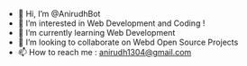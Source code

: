 - 👋 Hi, I’m @AnirudhBot
- 👀 I’m interested in Web Development and Coding !
- 🌱 I’m currently learning Web Development
- 💞️ I’m looking to collaborate on Webd Open Source Projects
- 📫 How to reach me : anirudh1304@gmail.com

<!---
AnirudhBot/AnirudhBot is a ✨ special ✨ repository because its `README.md` (this file) appears on your GitHub profile.
You can click the Preview link to take a look at your changes.
--->
